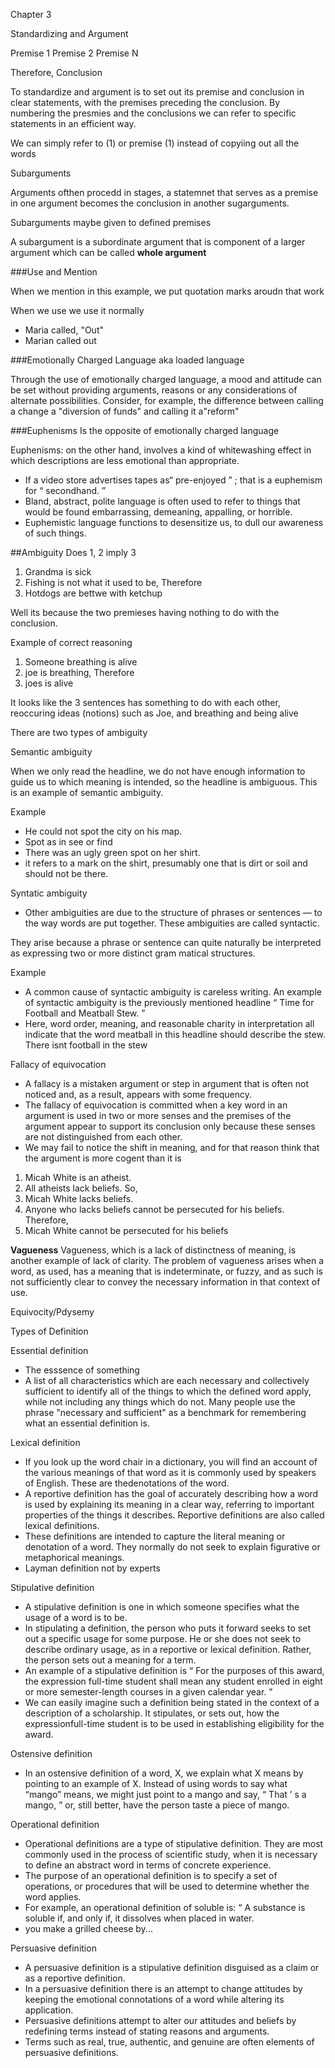 Chapter 3

Standardizing and Argument

Premise 1
Premise 2
Premise N

Therefore,
Conclusion

To standardize and argument is to set out its premise and conclusion in clear statements, with the premises preceding the conclusion. By numbering the presmies and the conclusions we can refer to specific statements in an efficient way.

We can simply refer to (1) or premise (1) instead of copyiing out all the words

Subarguments

Arguments ofthen procedd in stages, a statemnet that serves as a premise in one argument becomes the conclusion in another sugarguments.

Subarguments maybe given to defined premises

A subargument is a subordinate argument that is component of a larger argument which can be called **whole argument**

###Use and Mention

When we mention in this example, we put quotation marks aroudn that work

When we use we use it normally

* Maria called, "Out"
* Marian called out

###Emotionally Charged Language
aka loaded language

Through the use of emotionally charged language, a mood and attitude can be set without providing arguments, reasons or any considerations of alternate possibilities. Consider, for example, the difference between calling a change a "diversion of funds" and calling it a"reform"

###Euphenisms
Is the opposite of emotionally charged language

Euphenisms: on the other hand, involves a kind of whitewashing effect in which descriptions are less emotional than appropriate. 
* If a video store advertises tapes as“ pre-enjoyed ” ; that is a euphemism for “ secondhand. ”
* Bland, abstract, polite language is often used to refer to things that would be found embarrassing, demeaning, appalling, or horrible.
* Euphemistic language functions to desensitize us, to dull our awareness of such things.

##Ambiguity
Does 1, 2 imply 3
1. Grandma is sick
2. Fishing is not what it used to be, 
Therefore
3. Hotdogs are bettwe with ketchup

Well its because the two premieses having nothing to do with the conclusion.

Example of correct reasoning
1. Someone breathing is alive
2. joe is breathing, 
Therefore
3. joes is alive

It looks like the 3 sentences has something to do with each other, reoccuring ideas (notions) such as Joe, and breathing and being alive

There are two types of ambiguity

Semantic ambiguity

When we only read the headline, we do not have enough information to guide us to which meaning is intended, so the headline is ambiguous. This is an example of semantic ambiguity.

Example
* He could not spot the city on his map.
 * Spot as in see or find
* There was an ugly green spot on her shirt. 
 *  it refers to a mark on the shirt, presumably one that is dirt or soil and should not be there.

Syntatic ambiguity
* Other ambiguities are due to the structure of phrases or sentences — to the way words are put together. These ambiguities are called syntactic.

They arise because a phrase or sentence can quite naturally be interpreted as expressing two or more distinct gram  matical structures. 

Example
* A common cause of syntactic ambiguity is careless writing. An example of syntactic ambiguity is the previously mentioned headline “ Time for Football and Meatball Stew. ”
 * Here, word order, meaning, and reasonable charity in interpretation all indicate that the word meatball in this headline should describe the stew. There isnt football in the stew
 
Fallacy of equivocation 
* A fallacy is a mistaken argument or step in argument that is often not noticed and, as a result, appears with some frequency. 
* The fallacy of equivocation is committed when a key word in an argument is used in two or more senses and the premises of the argument appear to support its conclusion only because these senses are not distinguished from each other. 
* We may fail to notice the shift in meaning, and for that reason think that the argument is more cogent than it is

1. Micah White is an atheist.
2. All atheists lack beliefs.
So,
3. Micah White lacks beliefs.
4. Anyone who lacks beliefs cannot be persecuted for his beliefs.
Therefore,
5. Micah White cannot be persecuted for his beliefs

**Vagueness**
Vagueness, which is a lack of distinctness of meaning, is another example of lack of clarity. The problem of vagueness arises when a word, as used, has a meaning that is indeterminate, or fuzzy, and as such is not sufficiently clear to convey the necessary information in that context of use.

Equivocity/Pdysemy

Types of Definition

Essential definition
* The esssence of something
* A list of all characteristics which are each necessary and collectively sufficient to identify all of the things to which the defined word apply, while not including any things which do not. Many people use the phrase "necessary and sufficient" as a benchmark for remembering what an essential definition is. 


Lexical definition
* If you look up the word chair in a dictionary, you will find an account of the various meanings of that word as it is commonly used by speakers of English. These are thedenotations of the word.
* A reportive definition has the goal of accurately describing how a word is used by explaining its meaning in a clear way, referring to important properties of the things it describes. Reportive definitions are also called lexical definitions.
* These definitions are intended to capture the literal meaning or denotation of a word. They normally do not seek to explain figurative or metaphorical meanings.
* Layman definition not by experts

Stipulative definition
* A stipulative definition is one in which someone specifies what the usage of a word is to be. 
* In stipulating a definition, the person who puts it forward seeks to set out a specific usage for some purpose. He or she does not seek to describe ordinary usage, as in a reportive or lexical definition. Rather, the person sets out a meaning for a term.
* An example of a stipulative definition is “ For the purposes of this award, the expression full-time student shall mean any student enrolled in eight or more semester-length courses in a given calendar year. ” 
* We can easily imagine such a definition being stated in the context of a description of a scholarship. It stipulates, or sets out, how the expressionfull-time student is to be used in establishing eligibility for the award.

Ostensive definition
* In an ostensive definition of a word, X, we explain what X means by pointing to an example of X. Instead of using words to say what “mango” means, we might just point to a mango and say, “ That ’ s a mango, ” or, still better, have the person taste a piece of mango. 


Operational definition
* Operational definitions are a type of stipulative definition. They are most commonly used in the process of scientific study, when it is necessary to define an abstract word in terms of concrete experience. 
* The purpose of an operational definition is to specify a set of operations, or procedures that will be used to determine whether the word applies. 
* For example, an operational definition of soluble is: “ A substance is soluble if, and only if, it dissolves when placed in water.
* you make a grilled cheese by...

Persuasive definition
* A persuasive definition is a stipulative definition disguised as a claim or as a reportive definition. 
* In a persuasive definition there is an attempt to change attitudes by keeping the emotional connotations of a word while altering its application. 
* Persuasive definitions attempt to alter our attitudes and beliefs by redefining terms instead of stating reasons and arguments.
* Terms such as real, true, authentic, and genuine are often elements of persuasive definitions.

